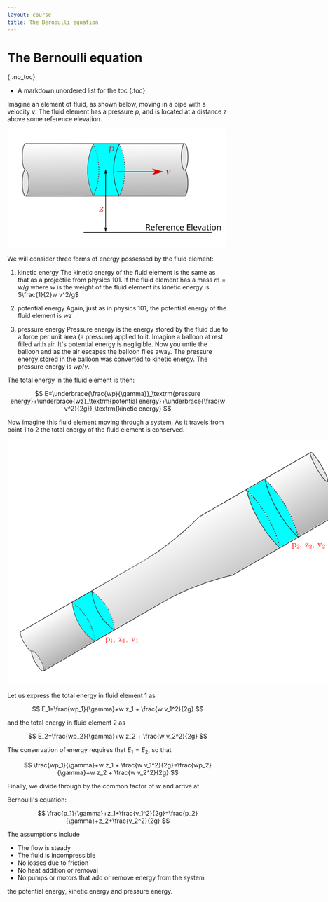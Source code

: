 ```yaml
---
layout: course
title: The Bernoulli equation
---
```


# The Bernoulli equation
{:.no_toc}

* A markdown unordered list for the toc
{:toc}

Imagine an element of fluid, as shown below, moving in a pipe with a velocity $v$.  The fluid element has a pressure $p$, and is located at a distance $z$ above some reference elevation.

<div class="photo" style="width: 500px;  text-align:center">
<img src="img\bernoulli1.svg">
</div>

We will consider three forms of energy possessed by the fluid element:

1. kinetic energy
  The kinetic energy of the fluid element is the same as that as a projectile from physics 101. If the fluid element has a mass $m=w/g$ where $w$ is the weight of the fluid element its kinetic energy is $\frac{1}{2}w v^2/g$

2. potential energy
  Again, just as in physics 101, the potential energy of the fluid element is $wz$

3.  pressure energy
  Pressure energy is the energy stored by the fluid due to a force per unit area (a pressure) applied to it. Imagine a balloon at rest filled with air.  It's potential energy is negligible.  Now you untie the balloon and as the air escapes the balloon flies away.  The pressure energy stored in the balloon was converted to kinetic energy.  The pressure energy is $wp/\gamma$.

The total energy in the fluid element is then:

$$
E=\underbrace{\frac{wp}{\gamma}}_\textrm{pressure energy}+\underbrace{wz}_\textrm{potential energy}+\underbrace{\frac{w v^2}{2g}}_\textrm{kinetic energy}
$$

Now imagine this fluid element moving through a system.  As it travels from point 1 to 2 the total energy of the fluid element is conserved.

<div class="photo" style="width: 800px;  text-align:center">
<img src="img\bernoulli2.svg">
</div>

Let us express the total energy in fluid element 1 as

$$
E_1=\frac{wp_1}{\gamma}+w z_1 + \frac{w v_1^2}{2g}
$$

and the total energy in fluid element 2 as

$$
E_2=\frac{wp_2}{\gamma}+w z_2 + \frac{w v_2^2}{2g}
$$

The conservation of energy requires that $E_1=E_2$, so that

$$
\frac{wp_1}{\gamma}+w z_1 + \frac{w v_1^2}{2g}=\frac{wp_2}{\gamma}+w z_2 + \frac{w v_2^2}{2g}
$$

Finally, we divide through by the common factor of $w$ and arrive at

<div class="callout">
Bernoulli's equation:

$$
\frac{p_1}{\gamma}+z_1+\frac{v_1^2}{2g}=\frac{p_2}{\gamma}+z_2+\frac{v_2^2}{2g}
$$
</div>

The assumptions include

+ The flow is steady
+ The fluid is incompressible
+ No losses due to friction
+ No heat addition or removal
+ No pumps or motors that add or remove energy from the system  

the potential energy, kinetic energy and pressure energy.
